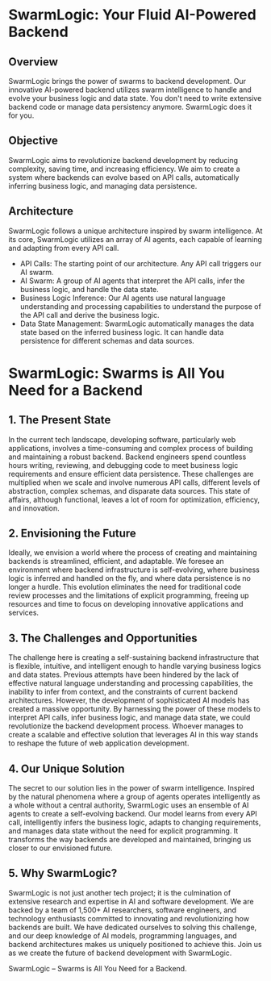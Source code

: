 # SwarmLogic: Your Fluid AI-Powered Backend 

## Overview

SwarmLogic brings the power of swarms to backend development. Our innovative AI-powered backend utilizes swarm intelligence to handle and evolve your business logic and data state. You don't need to write extensive backend code or manage data persistency anymore. SwarmLogic does it for you.

## Objective

SwarmLogic aims to revolutionize backend development by reducing complexity, saving time, and increasing efficiency. We aim to create a system where backends can evolve based on API calls, automatically inferring business logic, and managing data persistence.

## Architecture

SwarmLogic follows a unique architecture inspired by swarm intelligence. At its core, SwarmLogic utilizes an array of AI agents, each capable of learning and adapting from every API call.

* API Calls: The starting point of our architecture. Any API call triggers our AI swarm.
* AI Swarm: A group of AI agents that interpret the API calls, infer the business logic, and handle the data state.
* Business Logic Inference: Our AI agents use natural language understanding and processing capabilities to understand the purpose of the API call and derive the business logic.
* Data State Management: SwarmLogic automatically manages the data state based on the inferred business logic. It can handle data persistence for different schemas and data sources.


# SwarmLogic: Swarms is All You Need for a Backend

## 1. The Present State

In the current tech landscape, developing software, particularly web applications, involves a time-consuming and complex process of building and maintaining a robust backend. Backend engineers spend countless hours writing, reviewing, and debugging code to meet business logic requirements and ensure efficient data persistence. These challenges are multiplied when we scale and involve numerous API calls, different levels of abstraction, complex schemas, and disparate data sources. This state of affairs, although functional, leaves a lot of room for optimization, efficiency, and innovation.

## 2. Envisioning the Future 

Ideally, we envision a world where the process of creating and maintaining backends is streamlined, efficient, and adaptable. We foresee an environment where backend infrastructure is self-evolving, where business logic is inferred and handled on the fly, and where data persistence is no longer a hurdle. This evolution eliminates the need for traditional code review processes and the limitations of explicit programming, freeing up resources and time to focus on developing innovative applications and services.

## 3. The Challenges and Opportunities

The challenge here is creating a self-sustaining backend infrastructure that is flexible, intuitive, and intelligent enough to handle varying business logics and data states. Previous attempts have been hindered by the lack of effective natural language understanding and processing capabilities, the inability to infer from context, and the constraints of current backend architectures. However, the development of sophisticated AI models has created a massive opportunity. By harnessing the power of these models to interpret API calls, infer business logic, and manage data state, we could revolutionize the backend development process. Whoever manages to create a scalable and effective solution that leverages AI in this way stands to reshape the future of web application development.

## 4. Our Unique Solution

The secret to our solution lies in the power of swarm intelligence. Inspired by the natural phenomena where a group of agents operates intelligently as a whole without a central authority, SwarmLogic uses an ensemble of AI agents to create a self-evolving backend. Our model learns from every API call, intelligently infers the business logic, adapts to changing requirements, and manages data state without the need for explicit programming. It transforms the way backends are developed and maintained, bringing us closer to our envisioned future.

## 5. Why SwarmLogic?

SwarmLogic is not just another tech project; it is the culmination of extensive research and expertise in AI and software development. We are backed by a team of 1,500+ AI researchers, software engineers, and technology enthusiasts committed to innovating and revolutionizing how backends are built. We have dedicated ourselves to solving this challenge, and our deep knowledge of AI models, programming languages, and backend architectures makes us uniquely positioned to achieve this. Join us as we create the future of backend development with SwarmLogic.

SwarmLogic – Swarms is All You Need for a Backend.
